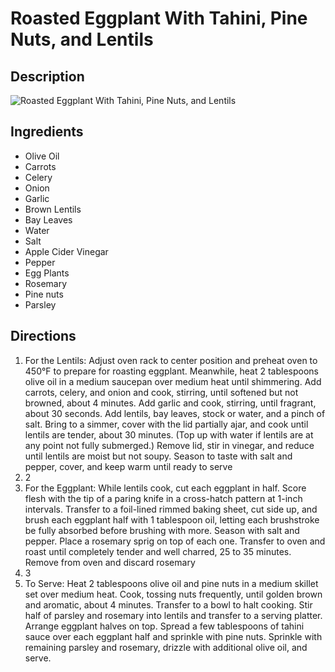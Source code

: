 # Roasted Eggplant With Tahini, Pine Nuts, and Lentils

## Description
![Roasted Eggplant With Tahini, Pine Nuts, and Lentils](https://www.themealdb.com/images/media/meals/ysqrus1487425681.jpg "Roasted Eggplant With Tahini, Pine Nuts, and Lentils")

## Ingredients
- Olive Oil
- Carrots
- Celery
- Onion
- Garlic
- Brown Lentils
- Bay Leaves
- Water
- Salt
- Apple Cider Vinegar
- Pepper
- Egg Plants
- Rosemary
- Pine nuts
- Parsley

## Directions
1. For the Lentils: Adjust oven rack to center position and preheat oven to 450°F to prepare for roasting eggplant. Meanwhile, heat 2 tablespoons olive oil in a medium saucepan over medium heat until shimmering. Add carrots, celery, and onion and cook, stirring, until softened but not browned, about 4 minutes. Add garlic and cook, stirring, until fragrant, about 30 seconds. Add lentils, bay leaves, stock or water, and a pinch of salt. Bring to a simmer, cover with the lid partially ajar, and cook until lentils are tender, about 30 minutes. (Top up with water if lentils are at any point not fully submerged.) Remove lid, stir in vinegar, and reduce until lentils are moist but not soupy. Season to taste with salt and pepper, cover, and keep warm until ready to serve
2. 2
3. For the Eggplant: While lentils cook, cut each eggplant in half. Score flesh with the tip of a paring knife in a cross-hatch pattern at 1-inch intervals. Transfer to a foil-lined rimmed baking sheet, cut side up, and brush each eggplant half with 1 tablespoon oil, letting each brushstroke be fully absorbed before brushing with more. Season with salt and pepper. Place a rosemary sprig on top of each one. Transfer to oven and roast until completely tender and well charred, 25 to 35 minutes. Remove from oven and discard rosemary
4. 3
5. To Serve: Heat 2 tablespoons olive oil and pine nuts in a medium skillet set over medium heat. Cook, tossing nuts frequently, until golden brown and aromatic, about 4 minutes. Transfer to a bowl to halt cooking. Stir half of parsley and rosemary into lentils and transfer to a serving platter. Arrange eggplant halves on top. Spread a few tablespoons of tahini sauce over each eggplant half and sprinkle with pine nuts. Sprinkle with remaining parsley and rosemary, drizzle with additional olive oil, and serve.
